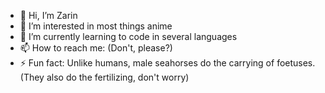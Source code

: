 - 👋 Hi, I’m Zarin
- 👀 I’m interested in most things anime
- 🌱 I’m currently learning to code in several languages
- 📫 How to reach me: (Don't, please?)
- ⚡ Fun fact: Unlike humans, male seahorses do the carrying of foetuses. (They also do the fertilizing, don't worry)

<!---
Cherish-g/Cherish-g is a ✨ special ✨ repository because its `README.md` (this file) appears on your GitHub profile.
You can click the Preview link to take a look at your changes.
--->
